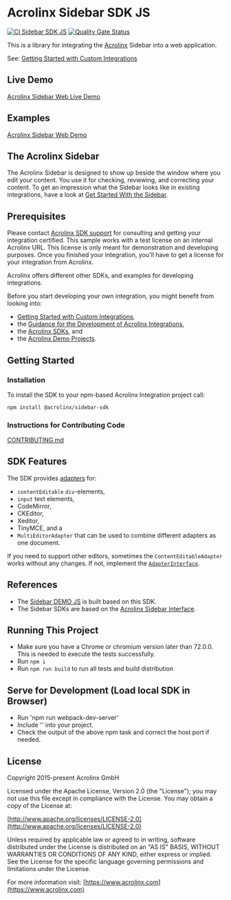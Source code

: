 # Acrolinx Sidebar SDK JS

[![CI Sidebar SDK JS](https://github.com/acrolinx/sidebar-sdk-js/actions/workflows/main.yml/badge.svg)](https://github.com/acrolinx/sidebar-sdk-js/actions/workflows/main.yml)
[![Quality Gate Status](https://sonarcloud.io/api/project_badges/measure?project=acrolinx_sidebar-sdk-js&metric=alert_status)](https://sonarcloud.io/dashboard?id=acrolinx_sidebar-sdk-js)

This is a library for integrating the [Acrolinx](https://www.acrolinx.com/) Sidebar into a web application.

See: [Getting Started with Custom Integrations](https://docs.acrolinx.com/customintegrations)

## Live Demo

[Acrolinx Sidebar Web Live Demo](https://acrolinx.github.io/acrolinx-sidebar-demo/samples/index.html)

## Examples

[Acrolinx Sidebar Web Demo](https://github.com/acrolinx/acrolinx-sidebar-demo)

## The Acrolinx Sidebar

The Acrolinx Sidebar is designed to show up beside the window where you edit your content.
You use it for checking, reviewing, and correcting your content.
To get an impression what the Sidebar looks like in existing integrations, have a look at
[Get Started With the Sidebar](https://docs.acrolinx.com/coreplatform/latest/en/the-sidebar/get-started-with-the-sidebar).

## Prerequisites

Please contact [Acrolinx SDK support](https://github.com/acrolinx/acrolinx-coding-guidance/blob/master/topics/sdk-support.md)
for consulting and getting your integration certified.
This sample works with a test license on an internal Acrolinx URL.
This license is only meant for demonstration and developing purposes.
Once you finished your integration, you'll have to get a license for your integration from Acrolinx.
  
Acrolinx offers different other SDKs, and examples for developing integrations.

Before you start developing your own integration, you might benefit from looking into:

* [Getting Started with Custom Integrations](https://docs.acrolinx.com/customintegrations),
* the [Guidance for the Development of Acrolinx Integrations](https://github.com/acrolinx/acrolinx-coding-guidance),
* the [Acrolinx SDKs](https://github.com/acrolinx?q=sdk), and
* the [Acrolinx Demo Projects](https://github.com/acrolinx?q=demo).

## Getting Started

### Installation

To install the SDK to your npm-based Acrolinx Integration project call:

```bash
npm install @acrolinx/sidebar-sdk
```

### Instructions for Contributing Code

[CONTRIBUTING.md](CONTRIBUTING.md)

## SDK Features

The SDK provides [adapters](https://acrolinx.github.io/sidebar-sdk-js/pluginDoc/modules/adapters_adapterinterface.html) for:

* `contentEditable` `div`-elements,
* `input` text elements,
* CodeMirror,
* CKEditor,
* Xeditor,
* TinyMCE, and a
* `MultiEditorAdapter` that can be used to combine different adapters as one document.

If you need to support other editors, sometimes the `ContentEditableAdapter` works without any changes.
If not, implement the [`AdapterInterface`](https://acrolinx.github.io/sidebar-sdk-js/pluginDoc/modules/adapters_adapterinterface.html).

## References

* The [Sidebar DEMO JS](https://github.com/acrolinx/acrolinx-sidebar-demo) is built based on this SDK.
* The Sidebar SDKs are based on the [Acrolinx Sidebar Interface](https://acrolinx.github.io/sidebar-interface/).

## Running This Project

* Make sure you have a Chrome or chromium version later than 72.0.0. This is needed to execute the tests successfully.
* Run `npm i`
* Run `npm run build` to run all tests and build distribution

## Serve for Development (Load local SDK in Browser)

* Run 'npm run webpack-dev-server'
* Include '<script src="http://0.0.0.0:8081/dist/acrolinx-sidebar-sdk.js"></script>' into your project.
* Check the output of the above npm task and correct the host port if needed.


## License

Copyright 2015-present Acrolinx GmbH

Licensed under the Apache License, Version 2.0 (the "License");
you may not use this file except in compliance with the License.
You may obtain a copy of the License at:

[http://www.apache.org/licenses/LICENSE-2.0](http://www.apache.org/licenses/LICENSE-2.0)

Unless required by applicable law or agreed to in writing, software
distributed under the License is distributed on an "AS IS" BASIS,
WITHOUT WARRANTIES OR CONDITIONS OF ANY KIND, either express or implied.
See the License for the specific language governing permissions and
limitations under the License.

For more information visit: [https://www.acrolinx.com](https://www.acrolinx.com)
